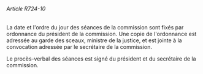###### Article R724-10

La date et l'ordre du jour des séances de la commission sont fixés par ordonnance du président de la commission. Une copie de l'ordonnance est adressée au garde des sceaux, ministre de la justice, et est jointe à la convocation adressée par le secrétaire de la commission.

Le procès-verbal des séances est signé du président et du secrétaire de la commission.

